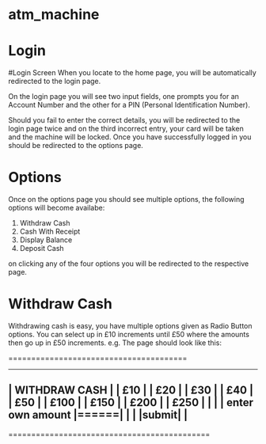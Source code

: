 atm_machine
===========

Login
=======

#Login Screen
When you locate to the home page, you will be automatically redirected to the login page.

On the login page you will see two input fields, one prompts you for an Account Number and the other for a PIN (Personal Identification Number).

Should you fail to enter the correct details, you will be redirected to the login page twice and on the third incorrect entry, your card will be taken and the machine will be locked.
Once you have successfully logged in you should be redirected to the options page.


Options
=========

Once on the options page you should see multiple options, the following options will become availabe:
1) Withdraw Cash
2) Cash With Receipt
3) Display Balance
4) Deposit Cash

on clicking any of the four options you will be redirected to the respective page.

Withdraw Cash
=============

Withdrawing cash is easy, you have multiple options given as Radio Button options. You can select up in £10 increments until £50 where the amounts then go up in £50 increments.
e.g. The page should look like this:

=======================================

---------------------------------
|      WITHDRAW CASH            |
|          £10                  |
|          £20                  |
|          £30                  |
|          £40                  |
|          £50                  |
|         £100                  |
|         £150                  |
|         £200                  |
|         £250                  |
|                               |
|  enter own amount   |======|  |
|                 |submit|      |
---------------------------------

============================================